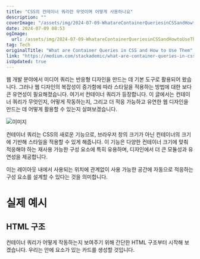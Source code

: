 ```yaml
---
title: "CSS의 컨테이너 쿼리란 무엇이며 어떻게 사용하나요"
description: ""
coverImage: "/assets/img/2024-07-09-WhatareContainerQueriesinCSSandHowtoUseThem_0.png"
date: 2024-07-09 08:53
ogImage: 
  url: /assets/img/2024-07-09-WhatareContainerQueriesinCSSandHowtoUseThem_0.png
tag: Tech
originalTitle: "What are Container Queries in CSS and How to Use Them"
link: "https://medium.com/stackademic/what-are-container-queries-in-css-and-how-to-use-them-ee909d7e8781"
isUpdated: true
---
```




웹 개발 분야에서 미디어 쿼리는 반응형 디자인을 만드는 데 기본 도구로 활용되어 왔습니다. 그러나 웹 디자인의 복잡성이 증가함에 따라 스타일을 적용하는 방법에 대한 보다 큰 유연성이 필요해졌습니다. 여기서 컨테이너 쿼리가 등장합니다. 이 글에서는 컨테이너 쿼리가 무엇인지, 어떻게 작동하는지, 그리고 더 적응 가능하고 유연한 웹 디자인을 만드는 데 어떻게 활용할 수 있는지 살펴보겠습니다.

![이미지](/assets/img/2024-07-09-WhatareContainerQueriesinCSSandHowtoUseThem_0.png)

컨테이너 쿼리는 CSS의 새로운 기능으로, 브라우저 창의 크기가 아닌 컨테이너의 크기에 기반해 스타일을 적용할 수 있게 해줍니다. 이 기능은 다양한 컨테이너 크기에 맞춰 적응해야 하는 재사용 가능한 구성 요소에 특히 유용하며, 디자인에서 더 큰 모듈성과 유연성을 제공합니다.

이는 레이아웃 내에서 사용되는 위치에 관계없이 사용 가능한 공간에 자동으로 적응하는 구성 요소를 설계할 수 있다는 것을 의미합니다.

<div class="content-ad"></div>

# 실제 예시

## HTML 구조

컨테이너 쿼리가 어떻게 작동하는지 보여주기 위해 간단한 HTML 구조부터 시작해 보겠습니다. 우리는 안에 요소가 있는 카드를 생성할 것입니다.
